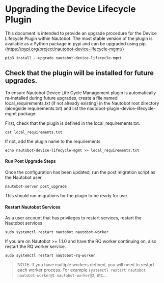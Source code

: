 # Upgrading the Device Lifecycle Plugin

This document is intended to provide an upgrade procedure for the Device Lifecycle Plugin
within Nautobot.  The most stable version of the plugin is available as a Python package 
in pypi and can be upgraded using pip. (https://pypi.org/project/nautobot-device-lifecycle-mgmt/)

```pip3 install --upgrade nautobot-device-lifecycle-mgmt```

## Check that the plugin will be installed for future upgrades.
To ensure Nautobot Device Life Cycle Management plugin is automatically re-installed during future
upgrades, create a file named local_requirements.txt (if not already existing) in the Nautobot root directory
(alongside requirements.txt) and list the nautobot-plugin-device-lifecycle-mgmt package:

First, check that the plugin is defined in the local_requirements.txt. 

```cat local_requirements.txt```

If not, add the plugin name to the requriements. 

```echo nautobot-device-lifecycle-mgmt >> local_requirements.txt```

#### Run Post Upgrade Steps
Once the configuration has been updated, run the post migration script as the Nautobot user

```nautobot-server post_upgrade```

This should run migrations for the plugin to be ready for use.

#### Restart Nautobot Services
As a user account that has privileges to restart services, restart the Nautobot services

```sudo systemctl restart nautobot nautobot-worker```

If you are on Nautobot >= 1.1.0 and have the RQ worker continuing on, also restart the RQ worker service.

```sudo systemctl restart nautobot-rq-worker```
> NOTE: If you have multiple workers defined, you will need to restart each worker process. For example
> `systemctl restart nautobot nautobot-worker@1 nautobot-worker@2`, etc...